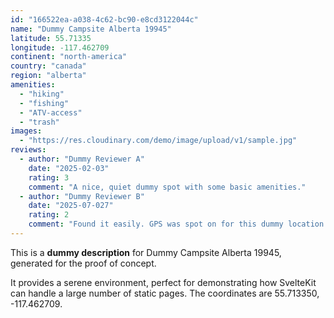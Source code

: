 ```yaml
---
id: "166522ea-a038-4c62-bc90-e8cd3122044c"
name: "Dummy Campsite Alberta 19945"
latitude: 55.71335
longitude: -117.462709
continent: "north-america"
country: "canada"
region: "alberta"
amenities:
  - "hiking"
  - "fishing"
  - "ATV-access"
  - "trash"
images:
  - "https://res.cloudinary.com/demo/image/upload/v1/sample.jpg"
reviews:
  - author: "Dummy Reviewer A"
    date: "2025-02-03"
    rating: 3
    comment: "A nice, quiet dummy spot with some basic amenities."
  - author: "Dummy Reviewer B"
    date: "2025-07-027"
    rating: 2
    comment: "Found it easily. GPS was spot on for this dummy location."
---
```


This is a **dummy description** for Dummy Campsite Alberta 19945, generated for the proof of concept.

It provides a serene environment, perfect for demonstrating how SvelteKit can handle a large number of static pages. The coordinates are 55.713350, -117.462709.
